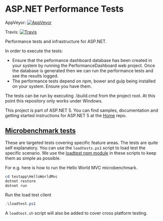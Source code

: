 ASP.NET Performance Tests
=========================

AppVeyor: [![AppVeyor](https://ci.appveyor.com/api/projects/status/8e82uv0i2xi3dnv7/branch/dev?svg=true)](https://ci.appveyor.com/project/aspnetci/Performance/branch/dev)

Travis:   [![Travis](https://travis-ci.org/aspnet/Performance.svg?branch=dev)](https://travis-ci.org/aspnet/Performance)

Performance tests and infrastructure for ASP.NET.

In order to execute the tests:
  * Ensure that the peformance dashboard database has been created in your system by running the PerformanceDashboard web project. Once the database is generated then we can run the performance tests and see the results logged.
  * The performance tests depend on npm, bower and gulp being installed on your system. Ensure you have them.

The tests can be run by executing .\build.cmd from the project root. At this point this repository only works under Windows.

This project is part of ASP.NET 5. You can find samples, documentation and getting started instructions for ASP.NET 5 at the [Home](https://github.com/aspnet/home) repo.


## [Microbenchmark tests](testapp)
These are targeted tests covering specific feature areas. The tests are quite self explanatory. You can use the `loadtests.ps1` script to load test the specific scenario. We use the [loadtest npm module](https://www.npmjs.com/package/loadtest) in these scripts to keep them as simple as possible.

For e.g. here is how to run the Hello World MVC microbenchmark.

```powershell
cd testapp\HelloWorldMvc
dotnet restore
dotnet run
```

Run the load test client
```powershell
.\loadtest.ps1
```

A `loadtest.sh` script will also be added to cover cross platform testing.
